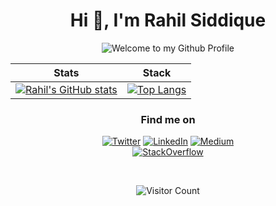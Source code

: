 <h1 align="center">Hi 👋, I'm Rahil Siddique</h1>

<div align="center">
  <img src="https://github.com/BrunnerLivio/brunnerlivio/blob/master/images/welcome.png?raw=true" style="max-width: 100%;" alt="Welcome to my Github Profile" />
  <br />

</div>

<div align="center">

| Stats | Stack |  
|---|---|
| [![Rahil's GitHub stats](https://github-readme-stats.vercel.app/api?username=Rahilsiddique&theme=radical&show_icons=true)](https://github.com/Rahilsiddique/github-readme-stats) | [![Top Langs](https://github-readme-stats.vercel.app/api/top-langs/?username=Rahilsiddique&layout=compact&theme=radical)](https://github.com/anuraghazra/github-readme-stats) |


</div>

<h3 align="center">Find me on</h3>
<p align="center"> <a 
href="" target="_blank"><img alt="Twitter" 
src="https://img.shields.io/badge/twitter-%2312100E.svg?&style=for-the-badge&logo=twitter&logoColor=blue" /></a> <a 
href="https://www.linkedin.com/in/rahilsiddique/" target="_blank"><img alt="LinkedIn" 
src="https://img.shields.io/badge/linkedin-%2312100E.svg?&style=for-the-badge&logo=linkedin&logoColor=blue" /></a> <a 
href="https://medium.com/@siddiquerahil19"_blank"><img alt="Medium" 
src="https://img.shields.io/badge/medium-%2312100E.svg?&style=for-the-badge&logo=medium&logoColor=white" /></a><br><a 
href="https://stackoverflow.com/users/17822183/rahil-siddique?tab=profile" target="_blank"><img alt="StackOverflow" 
src="https://stackoverflow-badge.vercel.app/?userID=17822183" /></a> 
</p>
<br>

<div align="center">

![Visitor Count](https://profile-counter.glitch.me/{Rahilsiddique}/count.svg)

</div>

